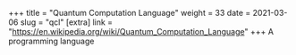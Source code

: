 +++
title = "Quantum Computation Language"
weight = 33
date = 2021-03-06
slug = "qcl"
[extra]
link = "https://en.wikipedia.org/wiki/Quantum_Computation_Language"
+++
A programming language

